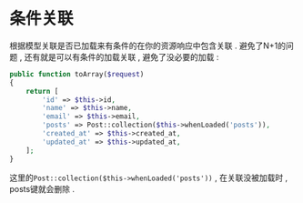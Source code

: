 # 条件关联

根据模型关联是否已加载来有条件的在你的资源响应中包含关联 . 避免了N+1的问题 , 还有就是可以有条件的加载关联 , 避免了没必要的加载 :

```php
public function toArray($request)
{
    return [
        'id' => $this->id,
        'name' => $this->name,
        'email' => $this->email,
        'posts' => Post::collection($this->whenLoaded('posts')),
        'created_at' => $this->created_at,
        'updated_at' => $this->updated_at,
    ];
}
```

这里的`Post::collection($this->whenLoaded('posts'))` , 在关联没被加载时 , posts键就会删除 .

